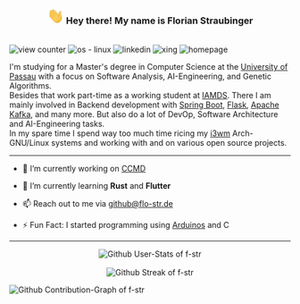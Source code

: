 <!-- Heading -->
<h3 align="center">
<img src = "https://raw.githubusercontent.com/f-str/f-str/master/img/wave.gif" width=30px alt="hand wave"> 
Hey there! My name is Florian Straubinger
</h3>
<br>
<!-- Badges -->
<picture>
    <img src="https://komarev.com/ghpvc/?username=f-str&color=ffa200" alt="view counter"/>
</picture>

<picture>
    <img src="https://img.shields.io/badge/OS-Arch--Linux-ffa200?logo=linux&logoColor=white" alt="os - linux"/>
</picture>

<picture>
    <img src="https://img.shields.io/badge/-LinkedIn-ffa200?logo=linkedin&logoColor=white&link=https://www.linkedin.com/in/florian-straubinger" alt="linkedin"/>
</picture>

<picture>
    <img src="https://img.shields.io/badge/-Xing-ffa200?logo=xing&logoColor=white&link=https://www.xing.com/profile/Florian_Straubinger3" alt="xing"/>
</picture>

<picture>
    <img src="https://img.shields.io/badge/-Homepage-ffa200?link=https://florian-straubinger.de" alt="homepage"/>
</picture>
   
   
    
    
    

I'm studying for a Master's degree in Computer Science at the [University of Passau](https://www.uni-passau.de/) with a focus on Software Analysis, AI-Engineering, and Genetic Algorithms.   
Besides that work part-time as a working student at [IAMDS](https://iamds.com/).
There I am mainly involved in Backend development with [Spring Boot](https://spring.io/projects/spring-boot), [Flask](https://flask.palletsprojects.com/en/2.2.x/), [Apache Kafka](https://kafka.apache.org/), and many more. 
But also do a lot of DevOp, Software Architecture and AI-Engineering tasks.   
In my spare time I spend way too much time ricing my [i3wm](https://i3wm.org/) Arch-GNU/Linux systems and working with and on various open source projects.

---

- 🔨 I’m currently working on [CCMD](https://github.com/f-str/ccmd)

- 🌱 I’m currently learning **Rust** and **Flutter**

- 📫 Reach out to me via [github@flo-str.de](mailto:github@flo-str.de)

- ⚡ Fun Fact: I started programming using [Arduinos](https://www.arduino.cc/) and C

<!--- - 🔑 `` --->

---
<!-- Stats -->
<p align="center">
    <picture>
        <source 
            srcset="https://github-readme-stats.vercel.app/api?username=f-str&show_icons=true&hide_border=true&custom_title=GitHub%20Stats&theme=dark"
            media="(prefers-color-scheme: dark)"
        />
        <source
            srcset="https://github-readme-stats.vercel.app/api?username=f-str&show_icons=true&hide_border=true&custom_title=GitHub%20Stats"
            media="(prefers-color-scheme: light), (prefers-color-scheme: no-preference)"
        />
        <img src="https://github-readme-stats.vercel.app/api?username=f-str&show_icons=true&hide_border=true&custom_title=GitHub%20Stats" alt="Github User-Stats of f-str"/>
    </picture>
</p>
<!-- Streak -->
<p align="center">
    <picture>
        <source 
            srcset="https://github-readme-streak-stats.herokuapp.com/?user=f-str&show_icons=true&hide_border=true&theme=dark"
            media="(prefers-color-scheme: dark)"
        />
        <source
            srcset="https://github-readme-streak-stats.herokuapp.com/?user=f-str&show_icons=true&hide_border=true"
            media="(prefers-color-scheme: light), (prefers-color-scheme: no-preference)"
        />
        <img align="center" src="https://github-readme-streak-stats.herokuapp.com/?user=f-str&show_icons=true&hide_border=true" alt="Github Streak of f-str" />
    </picture>
</p>
<!-- Contribution-Graph -->
<picture>
    <img src="https://github-readme-activity-graph.cyclic.app/graph?username=f-str&hide_border=true&theme=github-compact&custom_title=Contribution%20Graph" alt="Github Contribution-Graph of f-str"/>
</picture>
